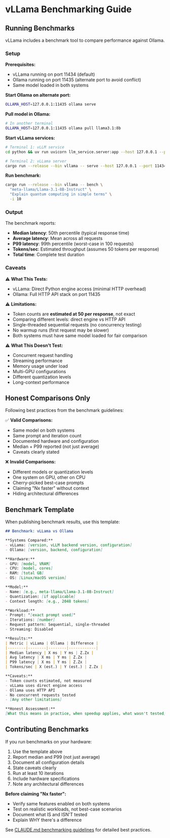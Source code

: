 # vLLama Benchmarking Guide

## Running Benchmarks

vLLama includes a benchmark tool to compare performance against Ollama.

### Setup

**Prerequisites:**
- vLLama running on port 11434 (default)
- Ollama running on port 11435 (alternate port to avoid conflict)
- Same model loaded in both systems

**Start Ollama on alternate port:**
```bash
OLLAMA_HOST=127.0.0.1:11435 ollama serve
```

**Pull model in Ollama:**
```bash
# In another terminal
OLLAMA_HOST=127.0.0.1:11435 ollama pull llama3.1:8b
```

**Start vLLama services:**
```bash
# Terminal 1: vLLM service
cd python && uv run uvicorn llm_service.server:app --host 127.0.0.1 --port 8100

# Terminal 2: vLLama server
cargo run --release --bin vllama -- serve --host 127.0.0.1 --port 11434
```

**Run benchmark:**
```bash
cargo run --release --bin vllama -- bench \
  "meta-llama/Llama-3.1-8B-Instruct" \
  "Explain quantum computing in simple terms" \
  -i 10
```

### Output

The benchmark reports:
- **Median latency**: 50th percentile (typical response time)
- **Average latency**: Mean across all requests
- **P99 latency**: 99th percentile (worst-case in 100 requests)
- **Tokens/sec**: Estimated throughput (assumes 50 tokens per response)
- **Total time**: Complete test duration

### Caveats

⚠️ **What This Tests:**
- vLLama: Direct Python engine access (minimal HTTP overhead)
- Ollama: Full HTTP API stack on port 11435

⚠️ **Limitations:**
- Token counts are **estimated at 50 per response**, not exact
- Comparing different levels: direct engine vs HTTP API
- Single-threaded sequential requests (no concurrency testing)
- No warmup runs (first request may be slower)
- Both systems must have same model loaded for fair comparison

⚠️ **What This Doesn't Test:**
- Concurrent request handling
- Streaming performance
- Memory usage under load
- Multi-GPU configurations
- Different quantization levels
- Long-context performance

## Honest Comparisons Only

Following best practices from the benchmark guidelines:

✅ **Valid Comparisons:**
- Same model on both systems
- Same prompt and iteration count
- Documented hardware and configuration
- Median + P99 reported (not just average)
- Caveats clearly stated

❌ **Invalid Comparisons:**
- Different models or quantization levels
- One system on GPU, other on CPU
- Cherry-picked best-case prompts
- Claiming "Nx faster" without context
- Hiding architectural differences

## Benchmark Template

When publishing benchmark results, use this template:

```markdown
## Benchmark: vLLama vs Ollama

**Systems Compared:**
- vLLama: [version, vLLM backend version, configuration]
- Ollama: [version, backend, configuration]

**Hardware:**
- GPU: [model, VRAM]
- CPU: [model, cores]
- RAM: [total GB]
- OS: [Linux/macOS version]

**Model:**
- Name: [e.g., meta-llama/Llama-3.1-8B-Instruct]
- Quantization: [if applicable]
- Context length: [e.g., 2048 tokens]

**Workload:**
- Prompt: "[exact prompt used]"
- Iterations: [number]
- Request pattern: Sequential, single-threaded
- Streaming: Disabled

**Results:**
| Metric | vLLama | Ollama | Difference |
|--------|--------|--------|------------|
| Median latency | X ms | Y ms | Z.Zx |
| Avg latency | X ms | Y ms | Z.Zx |
| P99 latency | X ms | Y ms | Z.Zx |
| Tokens/sec | X (est.) | Y (est.) | Z.Zx |

**Caveats:**
- Token counts estimated, not measured
- vLLama uses direct engine access
- Ollama uses HTTP API
- No concurrent requests tested
- [Any other limitations]

**Honest Assessment:**
[What this means in practice, when speedup applies, what wasn't tested]
```

## Contributing Benchmarks

If you run benchmarks on your hardware:

1. Use the template above
2. Report median and P99 (not just average)
3. Document all configuration details
4. State caveats clearly
5. Run at least 10 iterations
6. Include hardware specifications
7. Note any architectural differences

**Before claiming "Nx faster":**
- Verify same features enabled on both systems
- Test on realistic workloads, not best-case scenarios
- Document what IS and ISN'T tested
- Explain WHY there's a difference

See [CLAUDE.md benchmarking guidelines](https://github.com/nijaru/agent-contexts/blob/main/standards/AI_CODE_PATTERNS.md) for detailed best practices.
